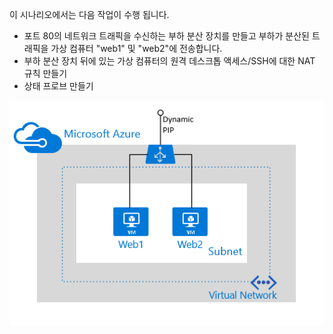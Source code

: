 이 시나리오에서는 다음 작업이 수행 됩니다.

* 포트 80의 네트워크 트래픽을 수신하는 부하 분산 장치를 만들고 부하가 분산된 트래픽을 가상 컴퓨터 "web1" 및 "web2"에 전송합니다.
* 부하 분산 장치 뒤에 있는 가상 컴퓨터의 원격 데스크톱 액세스/SSH에 대한 NAT 규칙 만들기
* 상태 프로브 만들기

![부하 분산 장치 시나리오](./media/load-balancer-get-started-internet-scenario-include/scenario-classic.png)

<!---HONumber=AcomDC_0914_2016-->